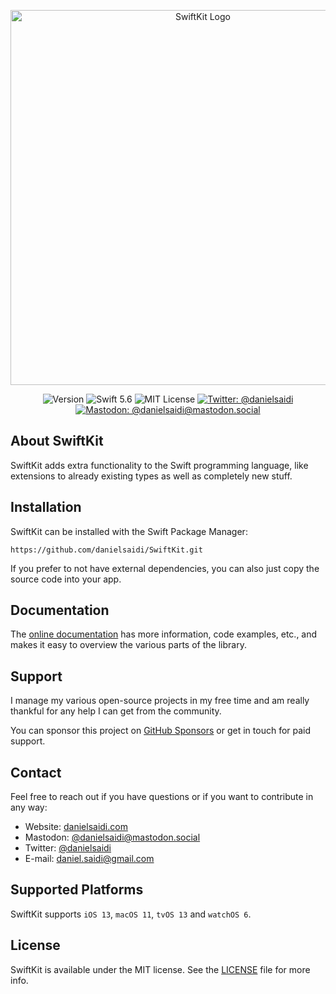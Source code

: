 <p align="center">
    <img src ="Resources/Logo.png" alt="SwiftKit Logo" title="SwiftKit" width=600 />
</p>

<p align="center">
    <img src="https://img.shields.io/github/v/release/danielsaidi/SwiftKit?color=%2300550&sort=semver" alt="Version" />
    <img src="https://img.shields.io/badge/Swift-5.6-orange.svg" alt="Swift 5.6" />
    <img src="https://img.shields.io/github/license/danielsaidi/SwiftKit" alt="MIT License" />
        <a href="https://twitter.com/danielsaidi">
        <img src="https://img.shields.io/twitter/url?label=Twitter&style=social&url=https%3A%2F%2Ftwitter.com%2Fdanielsaidi" alt="Twitter: @danielsaidi" title="Twitter: @danielsaidi" />
    </a>
    <a href="https://mastodon.social/@danielsaidi">
        <img src="https://img.shields.io/mastodon/follow/000253346?label=mastodon&style=social" alt="Mastodon: @danielsaidi@mastodon.social" title="Mastodon: @danielsaidi@mastodon.social" />
    </a>
</p>


## About SwiftKit

SwiftKit adds extra functionality to the Swift programming language, like extensions to already existing types as well as completely new stuff. 



## Installation

SwiftKit can be installed with the Swift Package Manager:

```
https://github.com/danielsaidi/SwiftKit.git
```

If you prefer to not have external dependencies, you can also just copy the source code into your app.



## Documentation

The [online documentation][Documentation] has more information, code examples, etc., and makes it easy to overview the various parts of the library.



## Support

I manage my various open-source projects in my free time and am really thankful for any help I can get from the community. 

You can sponsor this project on [GitHub Sponsors][Sponsors] or get in touch for paid support.



## Contact

Feel free to reach out if you have questions or if you want to contribute in any way:

* Website: [danielsaidi.com][Website]
* Mastodon: [@danielsaidi@mastodon.social][Mastodon]
* Twitter: [@danielsaidi][Twitter]
* E-mail: [daniel.saidi@gmail.com][Email]



## Supported Platforms

SwiftKit supports `iOS 13`, `macOS 11`, `tvOS 13` and `watchOS 6`.



## License

SwiftKit is available under the MIT license. See the [LICENSE][License] file for more info.


[Email]: mailto:daniel.saidi@gmail.com
[Website]: https://www.danielsaidi.com
[Twitter]: https://www.twitter.com/danielsaidi
[Mastodon]: https://mastodon.social/@danielsaidi
[Sponsors]: https://github.com/sponsors/danielsaidi

[Documentation]: https://danielsaidi.github.io/SwiftKit/documentation/swiftkit/
[License]: https://github.com/danielsaidi/SwiftKit/blob/master/LICENSE
